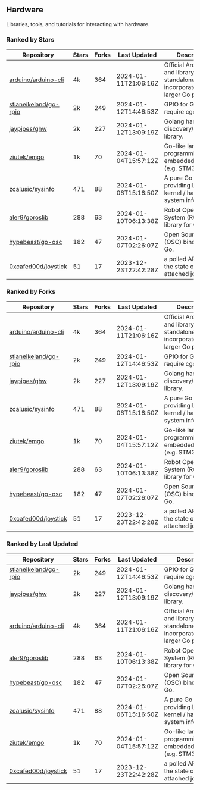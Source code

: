 ## Hardware

Libraries, tools, and tutorials for interacting with hardware.

### Ranked by Stars

| Repository | Stars | Forks | Last Updated | Description | 
|------------|-------|-------|--------------|-------------|
| [arduino/arduino-cli](https://github.com/arduino/arduino-cli) | 4k | 364 | 2024-01-11T21:06:16Z |  Official Arduino CLI and library. Can run standalone, or be incorporated into larger Go projects. |
| [stianeikeland/go-rpio](https://github.com/stianeikeland/go-rpio) | 2k | 249 | 2024-01-12T14:46:53Z |  GPIO for Go, doesn't require cgo. |
| [jaypipes/ghw](https://github.com/jaypipes/ghw) | 2k | 227 | 2024-01-12T13:09:19Z |  Golang hardware discovery/inspection library. |
| [ziutek/emgo](https://github.com/ziutek/emgo) | 1k | 70 | 2024-01-04T15:57:12Z |  Go-like language for programming embedded systems (e.g. STM32 MCU). |
| [zcalusic/sysinfo](https://github.com/zcalusic/sysinfo) | 471 | 88 | 2024-01-06T15:16:50Z |  A pure Go library providing Linux OS / kernel / hardware system information. |
| [aler9/goroslib](https://github.com/aler9/goroslib) | 288 | 63 | 2024-01-10T06:13:38Z |  Robot Operating System (ROS) library for Go. |
| [hypebeast/go-osc](https://github.com/hypebeast/go-osc) | 182 | 47 | 2024-01-07T02:26:07Z |  Open Sound Control (OSC) bindings for Go. |
| [0xcafed00d/joystick](https://github.com/0xcafed00d/joystick) | 51 | 17 | 2023-12-23T22:42:28Z |  a polled API to read the state of an attached joystick. |

### Ranked by Forks

| Repository | Stars | Forks | Last Updated | Description | 
|------------|-------|-------|--------------|-------------|
| [arduino/arduino-cli](https://github.com/arduino/arduino-cli) | 4k | 364 | 2024-01-11T21:06:16Z |  Official Arduino CLI and library. Can run standalone, or be incorporated into larger Go projects. |
| [stianeikeland/go-rpio](https://github.com/stianeikeland/go-rpio) | 2k | 249 | 2024-01-12T14:46:53Z |  GPIO for Go, doesn't require cgo. |
| [jaypipes/ghw](https://github.com/jaypipes/ghw) | 2k | 227 | 2024-01-12T13:09:19Z |  Golang hardware discovery/inspection library. |
| [zcalusic/sysinfo](https://github.com/zcalusic/sysinfo) | 471 | 88 | 2024-01-06T15:16:50Z |  A pure Go library providing Linux OS / kernel / hardware system information. |
| [ziutek/emgo](https://github.com/ziutek/emgo) | 1k | 70 | 2024-01-04T15:57:12Z |  Go-like language for programming embedded systems (e.g. STM32 MCU). |
| [aler9/goroslib](https://github.com/aler9/goroslib) | 288 | 63 | 2024-01-10T06:13:38Z |  Robot Operating System (ROS) library for Go. |
| [hypebeast/go-osc](https://github.com/hypebeast/go-osc) | 182 | 47 | 2024-01-07T02:26:07Z |  Open Sound Control (OSC) bindings for Go. |
| [0xcafed00d/joystick](https://github.com/0xcafed00d/joystick) | 51 | 17 | 2023-12-23T22:42:28Z |  a polled API to read the state of an attached joystick. |

### Ranked by Last Updated

| Repository | Stars | Forks | Last Updated | Description | 
|------------|-------|-------|--------------|-------------|
| [stianeikeland/go-rpio](https://github.com/stianeikeland/go-rpio) | 2k | 249 | 2024-01-12T14:46:53Z |  GPIO for Go, doesn't require cgo. |
| [jaypipes/ghw](https://github.com/jaypipes/ghw) | 2k | 227 | 2024-01-12T13:09:19Z |  Golang hardware discovery/inspection library. |
| [arduino/arduino-cli](https://github.com/arduino/arduino-cli) | 4k | 364 | 2024-01-11T21:06:16Z |  Official Arduino CLI and library. Can run standalone, or be incorporated into larger Go projects. |
| [aler9/goroslib](https://github.com/aler9/goroslib) | 288 | 63 | 2024-01-10T06:13:38Z |  Robot Operating System (ROS) library for Go. |
| [hypebeast/go-osc](https://github.com/hypebeast/go-osc) | 182 | 47 | 2024-01-07T02:26:07Z |  Open Sound Control (OSC) bindings for Go. |
| [zcalusic/sysinfo](https://github.com/zcalusic/sysinfo) | 471 | 88 | 2024-01-06T15:16:50Z |  A pure Go library providing Linux OS / kernel / hardware system information. |
| [ziutek/emgo](https://github.com/ziutek/emgo) | 1k | 70 | 2024-01-04T15:57:12Z |  Go-like language for programming embedded systems (e.g. STM32 MCU). |
| [0xcafed00d/joystick](https://github.com/0xcafed00d/joystick) | 51 | 17 | 2023-12-23T22:42:28Z |  a polled API to read the state of an attached joystick. |


